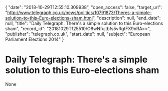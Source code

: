 {
  "date": "2018-10-29T12:55:10.309938", 
  "open_access": false, 
  "target_url": "http://www.telegraph.co.uk/news/politics/10791873/Theres-a-simple-solution-to-this-Euro-elections-sham.html", 
  "description": null, 
  "end_date": null, 
  "title": "Daily Telegraph: There's a simple solution to this Euro-elections sham", 
  "record_id": "20181029T125510/O8wNfujtbfs5vRgtFX9nRA==", 
  "publisher": "telegraph.co.uk", 
  "start_date": null, 
  "subject": "European Parliament Elections 2014"
}

# Daily Telegraph: There's a simple solution to this Euro-elections sham

None